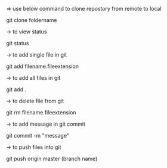  
=> use below command to clone repostory from remote to local

git clone <link> foldername

-> to view status 

git status

-> to add single file in git 

git add filename.fileextension

-> to add all files in git 

git add .

-> to delete file from git 

git rm filename.fileextension

-> to add message in git commit 

git commit -m "message" 

-> to push files into git

git push origin master (branch name)
 




